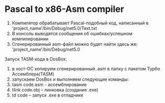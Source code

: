# Pascal to x86-Asm compiler

1. Компилятор обрабатывает Pascal-подобный код, написанный в 'project_name'/bin/Debug/net5.0/Text.txt
2. В консоль выводятся сообщения об ошибках/успешном компилировании
3. Сгенерированный asm-файл можно будет найти здесь же: 'project_name'/bin/Debug/net5.0

Запуск TASM-кода в DosBox:
  1. в хост-ОС копируем сгенерированный .asm в папку с пакетом Турбо Ассемблера(TASM)
  2. запускаем DosBox и выполняем следующие команды:
  3. tasm code.asm - ассемблирование
  4. tlink code.obj – линковка (создание .exe)
  5. td code – запуск .exe в отладчике
